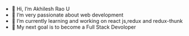 - 👋 Hi, I’m Akhilesh Rao U
- 👀 I’m very passionate about web development
- 🌱 I’m currently learning and working on react js,redux and redux-thunk
- 💞️ My next goal is to become a Full Stack Devoloper
